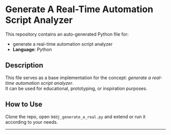 # Generate A Real-Time Automation Script Analyzer

This repository contains an auto-generated Python file for:

- generate a real-time automation script analyzer
- **Language**: Python

## Description

This file serves as a base implementation for the concept: *generate a real-time automation script analyzer*.  
It can be used for educational, prototyping, or inspiration purposes.

## How to Use

Clone the repo, open `9ddj_generate_a_real.py` and extend or run it according to your needs.

---


